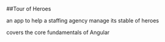##Tour of Heroes

an app to help a staffing agency manage its stable of heroes

covers the core fundamentals of Angular